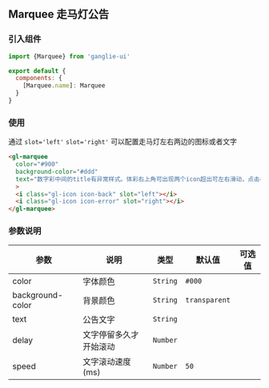 ## Marquee 走马灯公告


### 引入组件

```javascript
import {Marquee} from 'ganglie-ui'

export default {
  components: {
    [Marquee.name]: Marquee
  }
}
```

### 使用

通过 `slot='left'` `slot='right'` 可以配置走马灯左右两边的图标或者文字

```html
<gl-marquee
  color="#900"
  background-color="#ddd"
  text="数字彩中间的title有异常样式。体彩右上角可出现两个icon超出可左右滑动，点击相应tab，把该tab滑动到中间位置"
  >
  <i class="gl-icon icon-back" slot="left"></i>
  <i class="gl-icon icon-error" slot="right"></i>
</gl-marquee>
```

### 参数说明

| 参数        | 说明    |  类型  | 默认值 | 可选值 |
| --------   | ----   | ---- |---- |---- |
| color | 字体颜色 | `String` | `#000` | |
| background-color | 背景颜色 | `String` | `transparent` | |
| text | 公告文字 | `String` | | |
| delay | 文字停留多久才开始滚动 | `Number` | | |
| speed | 文字滚动速度(ms) | `Number` | `50` | 

